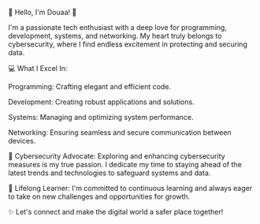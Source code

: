 🌟 Hello, I'm Douaa! 🌟

I'm a passionate tech enthusiast with a deep love for programming, development, systems, and networking. My heart truly belongs to cybersecurity, where I find endless excitement in protecting and securing data.

💻 What I Excel In:

Programming: Crafting elegant and efficient code.

Development: Creating robust applications and solutions.

Systems: Managing and optimizing system performance.

Networking: Ensuring seamless and secure communication between devices.

🔐 Cybersecurity Advocate: Exploring and enhancing cybersecurity measures is my true passion. I dedicate my time to staying ahead of the latest trends and technologies to safeguard systems and data.

🌸 Lifelong Learner: I'm committed to continuous learning and always eager to take on new challenges and opportunities for growth.

✨ Let's connect and make the digital world a safer place together!
